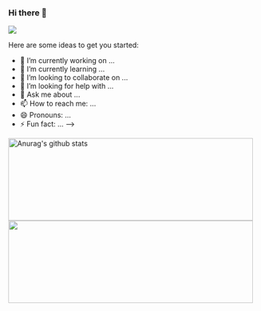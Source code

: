 ### Hi there 👋
![](https://github.com/halfrost/halfrost/blob/master/icons/header_.png)

Here are some ideas to get you started:

- 🔭 I’m currently working on ...
- 🌱 I’m currently learning ...
- 👯 I’m looking to collaborate on ...
- 🤔 I’m looking for help with ...
- 💬 Ask me about ...
- 📫 How to reach me: ...
- 😄 Pronouns: ...
- ⚡ Fun fact: ...
-->
<p>
  <img align="left" width="490" height="165" src="https://github-readme-stats.anuraghazra1.vercel.app/api?username=hisyamardiansyah&show_icons=true&include_all_commits=true&theme=radical" alt="Anurag's github stats"/>
  <img align="left" width="490" height="165" src="https://github-readme-stats.anuraghazra1.vercel.app/api/pin/?username=anuraghazra&repo=anuraghazra.github.io&theme=radical" />
  </a>
<p>
  

